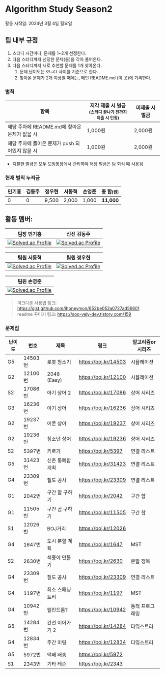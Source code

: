 # Algorithm Study Season2

활동 시작일: 2024년 3월 4일 월요일

## 팀 내부 규정

1. 스터디 시간마다, 문제를 1~2개 선정한다.
2. 다음 스터디까지 선정한 문제(들)을 각자 풀어온다.
3. 다음 스터디까지 새로 추천할 문제를 1개 찾아온다.
    1. 문제 난이도는 `S5`~`G1` 사이를 기준으로 한다.
    2. 찾아온 문제가 2개 이상일 때에는, 메인 README.md (이 곳)에 기록한다.

### 벌칙

| 항목                                            | 지각 제출 시 벌금<br><small>(스터디 끝나기 전까지 제출 시 인정)</small> | 미제출 시 벌금 |
| ----------------------------------------------- | ----------------------------------------------------------------------- | -------------- |
| 해당 주차에 README.md에 찾아온 문제가 없을 시   | 1,000원                                                                 | 2,000원        |
| 해당 주차에 풀어온 문제가 push 되어있지 않을 시 | 1,000원                                                                 | 2,000원        |

-   지불한 벌금은 모두 모임통장에서 관리하며 해당 벌금은 팀 회식 때 사용됨

### 현재 벌칙 누적금

| 민기홍 | 김동주 | 정우현 | 서동혁 | 손영준 | 총 합<small>(원)</small> |
| ------ | ------ | ------ | ------ | ------ | -----------------------: |
| 0      | 0      | 9,500  | 2,000  | 1,000  |               **11,000** |

## 활동 멤버:
| 팀장 민기홍 | 신선 김동주 |
|-|-|
|[![Solved.ac Profile](http://mazassumnida.wtf/api/v2/generate_badge?boj=doctorwho14)](https://solved.ac/doctorwho14/)|[![Solved.ac Profile](http://mazassumnida.wtf/api/v2/generate_badge?boj=hepheir)](https://solved.ac/hepheir/)|

| 팀원 서동혁 | 팀원 정우현 |
|-|-|
|[![Solved.ac Profile](http://mazassumnida.wtf/api/v2/generate_badge?boj=ehdgurdusdn)](https://solved.ac/ehdgurdusdn/)|[![Solved.ac Profile](http://mazassumnida.wtf/api/v2/generate_badge?boj=megitang)](https://solved.ac/UHyeonj/)|

| 팀원 손영준 |
|-|
|[![Solved.ac Profile](http://mazassumnida.wtf/api/v2/generate_badge?boj=dudwnsths1)](https://solved.ac/dudwnsths1/)|


> 마크다운 사용법 링크: https://gist.github.com/ihoneymon/652be052a0727ad59601 </br>
> readme 꾸미기 링크: https://soo-vely-dev.tistory.com/159

### 문제집
| 난이도 | 번호    | 제목        | 링크                 | 알고리즘or시리즈 |
| ------ | ------- | ----------- | -------------------- | ---------- |
| G5     | 14503번 | 로봇 청소기 | https://boj.kr/14503 | 시뮬레이션 |
| G2     | 12100번 | 2048 (Easy)| https://boj.kr/12100 | 시뮬레이션 |
| S2     | 17086번 | 아기 상어 2 | https://boj.kr/17086 | 상어 시리즈 |
| G3     | 16236번 | 아기 상어   | https://boj.kr/16236 | 상어 시리즈 |
| G2     | 19237번 | 어른 상어   | https://boj.kr/19237 | 상어 시리즈 |
| G2     | 19236번 | 청소년 상어 | https://boj.kr/19236 | 상어 시리즈  |
| S2     | 5397번  | 키로거           | https://boj.kr/5397  | 연결 리스트   |
| G5     | 31423번 | 신촌 통폐합 계획 | https://boj.kr/31423 |  연결 리스트 |
| G4     | 23309번 | 철도 공사        | https://boj.kr/23309 | 연결 리스트 |
| G1     | 2042번  | 구간 합 구하기 | https://boj.kr/2042  | 구간 합 |
| G1     | 11505번 | 구간 곱 구하기 | https://boj.kr/11505 | 구간 합 |
| S1     | 12026번 | BOJ거리     | https://boj.kr/12026 |         |
| G4     | 1647번  | 도시 분할 계획     | https://boj.kr/1647 | MST |
| S2     | 2630번  | 색종이 만들기    | https://boj.kr/2630  | 분할 정복       |
| G4     | 23309번 | 철도 공사        | https://boj.kr/23309 | 연결 리스트     |
| G4     | 1197번  | 최소 스패닝 트리 | https://boj.kr/1197  | MST  |
| G4     | 10942번 | 팰린드롬?        | https://boj.kr/10942 | 동적 프로그래밍 |
| G5     | 14284번 | 간선 이어가기 2  | https://boj.kr/14284 | 다잌스트라      |
| G4     | 12834번 | 주간 미팅        | https://boj.kr/12834 | 다잌스트라      |
| G5     | 5972번  | 택배 배송     | https://boj.kr/5972 |             |
| S1     | 2343번  | 기타 레슨     | https://boj.kr/2343 |             |
